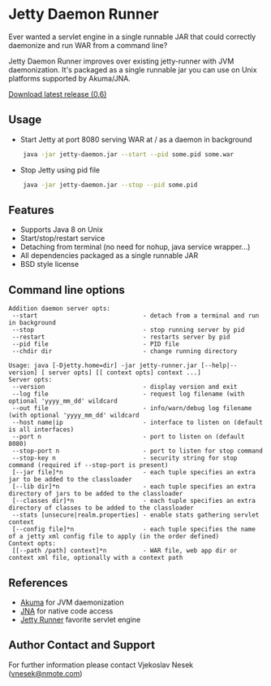 Jetty Daemon Runner
===================

Ever wanted a servlet engine in a single runnable JAR that could
correctly daemonize and run WAR from a command line?

Jetty  Daemon Runner improves over existing jetty-runner with JVM daemonization.
It's packaged as a single runnable jar you can use on Unix platforms
supported by Akuma/JNA.

[Download latest release (0.6)](https://github.com/vnesek/jetty-daemon-runner/releases/tag/v0.6)

Usage
-----

* Start Jetty at port 8080 serving WAR at / as a daemon in background

```sh
	java -jar jetty-daemon.jar --start --pid some.pid some.war
```

* Stop Jetty using pid file

```sh
	java -jar jetty-daemon.jar --stop --pid some.pid
```

Features
--------
* Supports Java 8 on Unix
* Start/stop/restart service
* Detaching from terminal (no need for nohup, java service wrapper...)
* All dependencies packaged as a single runnable JAR
* BSD style license

Command line options
--------------------

```
Addition daemon server opts:
 --start                             - detach from a terminal and run in background
 --stop                              - stop running server by pid
 --restart                           - restarts server by pid
 --pid file                          - PID file
 --chdir dir                         - change running directory

Usage: java [-Djetty.home=dir] -jar jetty-runner.jar [--help|--version] [ server opts] [[ context opts] context ...]
Server opts:
 --version                           - display version and exit
 --log file                          - request log filename (with optional 'yyyy_mm_dd' wildcard
 --out file                          - info/warn/debug log filename (with optional 'yyyy_mm_dd' wildcard
 --host name|ip                      - interface to listen on (default is all interfaces)
 --port n                            - port to listen on (default 8080)
 --stop-port n                       - port to listen for stop command
 --stop-key n                        - security string for stop command (required if --stop-port is present)
 [--jar file]*n                      - each tuple specifies an extra jar to be added to the classloader
 [--lib dir]*n                       - each tuple specifies an extra directory of jars to be added to the classloader
 [--classes dir]*n                   - each tuple specifies an extra directory of classes to be added to the classloader
 --stats [unsecure|realm.properties] - enable stats gathering servlet context
 [--config file]*n                   - each tuple specifies the name of a jetty xml config file to apply (in the order defined)
Context opts:
 [[--path /path] context]*n          - WAR file, web app dir or context xml file, optionally with a context path
```


References
----------

* [Akuma](http://akuma.kohsuke.org/) for JVM daemonization
* [JNA](https://github.com/java-native-access/jna) for native code access
* [Jetty Runner](http://www.eclipse.org/jetty/documentation/current/runner.html) favorite servlet engine

Author Contact and Support
--------------------------

For further information please contact
Vjekoslav Nesek (vnesek@nmote.com)
